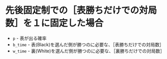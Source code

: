 # 先後固定制での［表勝ちだけでの対局数］を１に固定した場合

* `p` - 表が出る確率
* `b_time` - 表(Black)を選んだ側が勝つのに必要な、［表勝ちだけでの対局数］
* `w_time` - 裏(White)を選んだ側が勝つのに必要な、［裏勝ちだけでの対局数］
